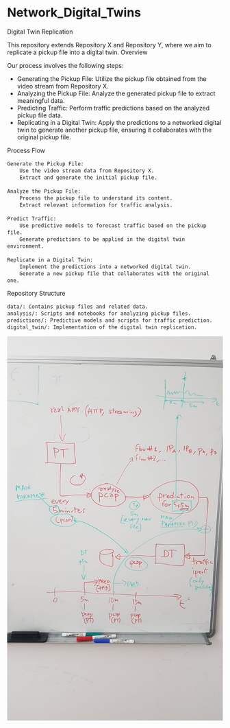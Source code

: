 # Network_Digital_Twins
Digital Twin Replication

This repository extends Repository X and Repository Y, where we aim to replicate a pickup file into a digital twin.
Overview

Our process involves the following steps:
- Generating the Pickup File: Utilize the pickup file obtained from the video stream from Repository X.
- Analyzing the Pickup File: Analyze the generated pickup file to extract meaningful data.
- Predicting Traffic: Perform traffic predictions based on the analyzed pickup file data.
- Replicating in a Digital Twin: Apply the predictions to a networked digital twin to generate another pickup file, ensuring it collaborates with the original pickup file.

Process Flow

    Generate the Pickup File:
        Use the video stream data from Repository X.
        Extract and generate the initial pickup file.

    Analyze the Pickup File:
        Process the pickup file to understand its content.
        Extract relevant information for traffic analysis.

    Predict Traffic:
        Use predictive models to forecast traffic based on the pickup file.
        Generate predictions to be applied in the digital twin environment.

    Replicate in a Digital Twin:
        Implement the predictions into a networked digital twin.
        Generate a new pickup file that collaborates with the original one.

Repository Structure

    data/: Contains pickup files and related data.
    analysis/: Scripts and notebooks for analyzing pickup files.
    predictions/: Predictive models and scripts for traffic prediction.
    digital_twin/: Implementation of the digital twin replication.
![alt text](https://github.com/johnsengendo/DigitalTwins_part2/blob/main/Images/Image.jpg)
